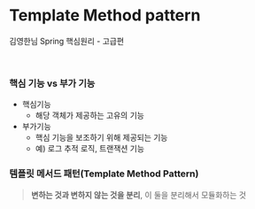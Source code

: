 # Template Method pattern
김영한님 Spring 핵심원리 - 고급편

<br>

### 핵심 기능 vs 부가 기능
* 핵심기능
  * 해당 객체가 제공하는 고유의 기능
* 부가기능
  * 핵심 기능을 보조하기 위해 제공되는 기능
  * 예) 로그 추적 로직, 트랜잭션 기능

### 템플릿 메서드 패턴(Template Method Pattern)
> **변하는 것과 변하지 않는 것을 분리**, 이 둘을 분리해서 모듈화하는 것
